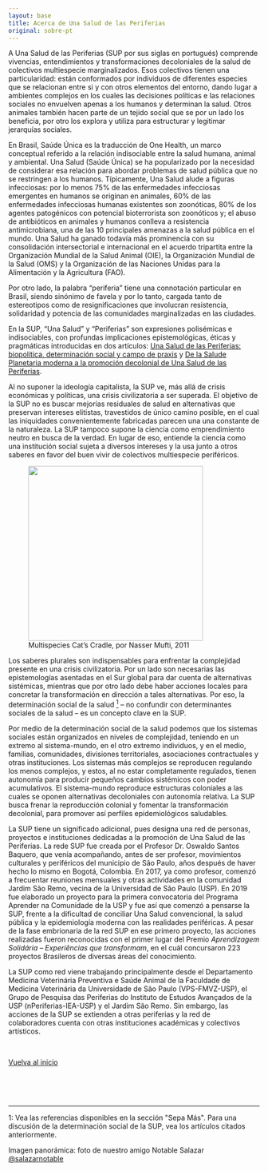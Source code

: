 ```yaml
---
layout: base
title: Acerca de Una Salud de las Periferias
original: sobre-pt
---
```


A Una Salud de las Periferias (SUP por sus siglas en portugués) comprende vivencias, entendimientos y transformaciones decoloniales de la salud de colectivos multiespecie marginalizados. Esos colectivos tienen una particularidad: están conformados por individuos de diferentes especies que se relacionan entre si y con otros elementos del entorno, dando lugar a ambientes complejos en los cuales las decisiones políticas e las relaciones sociales no envuelven apenas a los humanos y determinan la salud. Otros animales también hacen parte de un tejido social que se por un lado los beneficia, por otro los explora y utiliza para estructurar y legitimar jerarquías sociales.

En Brasil, Saúde Única es la traducción de One Health, un marco conceptual referido a la relación indisociable entre la salud humana, animal y ambiental. Una Salud (Saúde Única) se ha popularizado por la necesidad de considerar esa relación para abordar problemas de salud pública que no se restringen a los humanos. Típicamente, Una Salud alude a figuras infecciosas: por lo menos 75% de las enfermedades infecciosas emergentes en humanos se originan en animales, 60% de las enfermedades infecciosas humanas existentes son zoonóticas, 80% de los agentes patogénicos con potencial bioterrorista son zoonóticos y; el abuso de antibióticos en animales y humanos conlleva a resistencia antimicrobiana, una de las 10 principales amenazas a la salud pública en el mundo. Una Salud ha ganado todavía más prominencia con su consolidación intersectorial e internacional en el acuerdo tripartita entre la Organización Mundial de la Salud Animal (OIE), la Organización Mundial de la Salud (OMS) y la Organización de las Naciones Unidas para la Alimentación y la Agricultura (FAO).

Por otro lado, la palabra “periferia” tiene una connotación particular en Brasil, siendo sinónimo de favela y por lo tanto, cargada tanto de estereotipos como de resignificaciones que involucran resistencia, solidaridad y potencia de las comunidades marginalizadas en las ciudades.

En la SUP, “Una Salud” y “Periferias” son expresiones polisémicas e indisociables, con profundas implicaciones epistemológicas, éticas y pragmáticas introducidas en dos artículos: [Una Salud de las Periferias: biopolítica, determinación social y campo de praxis](./publicacoes-{{page.lang}}) y [De la Salude Planetaria moderna a la promoción decolonial de Una Salud de las Periferias](./publicacoes-{{page.lang}}).

Al no suponer la ideología capitalista, la SUP ve, más allá de crisis económicas y políticas, una crisis civilizatoria a ser superada. El objetivo de la SUP no es buscar mejorías residuales de salud en alternativas que preservan intereses elitistas, travestidos de único camino posible, en el cual las iniquidades convenientemente fabricadas parecen una una constante de la naturaleza. La SUP tampoco supone la ciencia como emprendimiento neutro en busca de la verdad. En lugar de eso, entiende la ciencia como una institución social sujeta a diversos intereses y la usa junto a otros saberes en favor del buen vivir de colectivos multiespecie periféricos.

<figure>
<img class="fig" src="{{root}}/assets/sobre/cat-craddle.jpg" width=350 height=auto >
<figcaption>Multispecies Cat’s Cradle, por Nasser Mufti, 2011</figcaption>
</figure>

Los saberes plurales son indispensables para enfrentar la complejidad presente en una crisis civilizatoria. Por un lado son necesarias las epistemologías asentadas en el Sur global para dar cuenta de alternativas sistémicas, mientras que por otro lado debe haber acciones locales para concretar la transformación en dirección a tales alternativas. Por eso, la determinación social de la salud [<sup>1</sup>](#um) – no confundir con determinantes sociales de la salud – es un concepto clave en la SUP.

Por medio de la determinación social de la salud podemos que los sistemas sociales están organizados en niveles de complejidad, teniendo en un extremo al sistema-mundo, en el otro extremo individuos, y en el medio, familias, comunidades, divisiones territoriales, asociaciones contractuales y otras instituciones. Los sistemas más complejos se reproducen regulando los menos complejos, y estos, al no estar completamente regulados, tienen autonomía para producir pequeños cambios sistémicos con poder acumulativos. El sistema-mundo reproduce estructuras coloniales a las cuales se oponen alternativas decoloniales con autonomía relativa. La SUP busca frenar la reproducción colonial y fomentar la transformación decolonial, para promover así perfiles epidemiológicos saludables.

La SUP tiene un significado adicional, pues designa una red de personas, proyectos e instituciones dedicadas a la promoción de Una Salud de las Periferias. La rede SUP fue creada por el Profesor Dr. Oswaldo Santos Baquero, que venía acompañando, antes de ser profesor, movimientos culturales y periféricos del municipio de São Paulo, años después de haver hecho lo mismo en Bogotá, Colombia. En 2017, ya como profesor, comenzó a frecuentar reuniones mensuales y otras actividades en la comunidad Jardim São Remo, vecina de la Universidad de São Paulo (USP). En 2019 fue elaborado un proyecto para la primera convocatoria del Programa Aprender na Comunidade de la USP y  fue así que comenzó a pensarse la SUP, frente a la dificultad de conciliar Una Salud convencional, la salud pública y la epidemiología moderna con las realidades periféricas. A pesar de la fase embrionaria de la red SUP en ese primero proyecto, las acciones realizadas fueron reconocidas con el primer lugar del Premio *Aprendizagem Solidária – Experiências que transformam*, en el cuál concursaron 223 proyectos Brasileros de diversas áreas del conocimiento.

La SUP como red viene trabajando principalmente desde el Departamento Medicina Veterinária Preventiva e Saúde Animal de la Faculdade de Medicina Veterinária da Universidade de São Paulo (VPS-FMVZ-USP), el Grupo de Pesquisa das Periferias do Instituto de Estudos Avançados de la USP (nPeriferias-IEA-USP) y el Jardim São Remo. Sin embargo, las acciones de la SUP se extienden a otras periferias y la red de colaboradores cuenta con otras instituciones académicas y colectivos artísticos.


<br>

[Vuelva al inicio](#top)

<br>
<br>
<br>

---

<a name="um">1</a>: Vea las referencias disponibles en la sección "Sepa Más". Para una discusión de la determinación social de la SUP, vea los artículos citados anteriormente.

Imagen panorámica: foto de nuestro amigo Notable Salazar [@salazarnotable](https://www.instagram.com/salazarnotable/)

